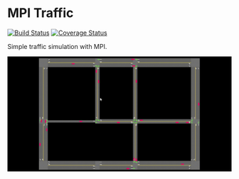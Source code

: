# MPI Traffic

[![Build Status](https://travis-ci.com/linyinfeng/mpi-traffic.svg?branch=master)](https://travis-ci.com/linyinfeng/mpi-traffic)
[![Coverage Status](https://coveralls.io/repos/github/linyinfeng/mpi-traffic/badge.svg?branch=master)](https://coveralls.io/github/linyinfeng/mpi-traffic?branch=master)

Simple traffic simulation with MPI.

![Screen Capture](./static/screen-capture.gif)
